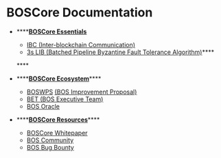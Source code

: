 # BOSCore Documentation

* \*\*\*\*[**BOSCore Essentials**](https://boscore.gitbook.io/essentials/)

  * [IBC \(Inter-blockchain Communication\)](https://boscore.gitbook.io/essentials/ibc/)
  * [3s LIB \(Batched Pipeline Byzantine Fault Tolerance](https://boscore.gitbook.io/docs/essentials/3s-libs-batched-byzantine-tolerance-algorithm)[ Algorithm\)](https://boscore.gitbook.io/essentials/3s-lib)\*\*\*\*

  \*\*\*\*

* \*\*\*\*[**BOSCore Ecosystem**](https://boscore.gitbook.io/ecosystem/)\*\*\*\*

  * [BOSWPS](https://boscore.gitbook.io/ecosystem/bos-improvement-proposal/) [\(BOS Improvement Proposal\)](https://boscore.gitbook.io/ecosystem/bos-improvement-proposal/)
  * [BET \(BOS Executive Team\)](https://boscore.gitbook.io/ecosystem/boscore-executive-team/)
  * [BOS Oracle](https://boscore.gitbook.io/ecosystem/bos-oracle-shi-yong-wen-dang-1)

* \*\*\*\*[**BOSCore Resources**](https://boscore.gitbook.io/resources/)\*\*\*\*
  * [BOSCore Whitepaper](https://boscore.gitbook.io/resources/boscore-white-paper)
  * [BOS Community](https://boscore.gitbook.io/resources/bos-community)
  * [BOS Bug Bounty](https://boscore.gitbook.io/resources/bug-bounty)

